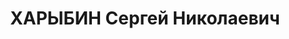 ---
title: ХАРЫБИН Сергей Николаевич
description: "Род. в 1906, г. Кисловодск, русский, обр.: низшее, член ВКП(б). Проживал:\
  \ Красногвардейский р-н, с. Ладовская Балка. Зам. директора МТС \n  Арестован 28.09.1937.\
  \ Приговор: ВМН. Расстрелян"
---